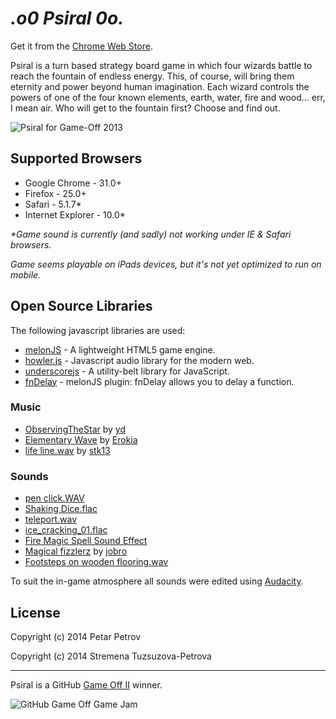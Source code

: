 _.o0 Psiral 0o._
==========================

Get it from the [Chrome Web Store](https://chrome.google.com/webstore/detail/psiral/dohhikimhedfgkbgdakcioebkbjcamnl).

Psiral is a turn based strategy board game in which four wizards battle to reach the fountain of endless energy. This, of course, will bring them eternity and power beyond human imagination. Each wizard controls the powers of one of the four known elements, earth, water, fire and wood… err, I mean air. Who will get to the fountain first? Choose and find out.

![Psiral for Game-Off 2013](http://i.imgur.com/LHVUUxd.png)

## Supported Browsers

  * Google Chrome - 31.0+
  * Firefox - 25.0+
  * Safari - 5.1.7*
  * Internet Explorer - 10.0*

_*Game sound is currently (and sadly) not working under IE & Safari browsers._

_Game seems playable on iPads devices, but it's not yet optimized to run on mobile._

## Open Source Libraries
The following javascript libraries are used:

  * [melonJS](http://melonjs.org/) - A lightweight HTML5 game engine.  
  * [howler.js](http://howlerjs.com) - Javascript audio library for the modern web.
  * [underscorejs](http://underscorejs.org/) - A utility-belt library for JavaScript.
  * [fnDelay](https://github.com/greghouston/fnDelay) - melonJS plugin: fnDelay allows you to delay a function.

### Music
  * [ObservingTheStar](http://opengameart.org/content/another-space-background-track) by [yd](http://opengameart.org/users/yd)
  * [Elementary Wave](http://www.freesound.org/people/Erokia/sounds/183881/) by [Erokia](http://www.freesound.org/people/Erokia/)
  * [life line.wav](http://www.freesound.org/people/stk13/sounds/121329/) by [stk13](http://www.freesound.org/people/stk13/)

### Sounds
  * [pen click.WAV](http://www.freesound.org/people/Millavsb/sounds/197877/)
  * [Shaking Dice.flac](http://www.freesound.org/people/qubodup/sounds/189320/)
  * [teleport.wav](http://opengameart.org/content/teleport-spell)
  * [ice_cracking_01.flac](http://www.freesound.org/people/Mooe/sounds/169897/)
  * [Fire Magic Spell Sound Effect](http://www.freesound.org/people/qubodup/sounds/159725/)
  * [Magical fizzlerz](http://www.freesound.org/people/jobro/sounds/204303/) by [jobro](http://www.freesound.org/people/jobro/)
  * [Footsteps on wooden flooring.wav](http://www.freesound.org/people/Rickmk2/sounds/164315/)

To suit the in-game atmosphere all sounds were edited using [Audacity](http://audacity.sourceforge.net/).

## License

Copyright (c) 2014 Petar Petrov

Copyright (c) 2014 Stremena Tuzsuzova-Petrova

---
Psiral is a GitHub [Game Off II](https://github.com/blog/1731-github-game-off-ii-winners) winner.

![GitHub Game Off Game Jam](https://f.cloud.github.com/assets/121322/1436486/25f88b78-4158-11e3-9b23-43596516362c.png)
